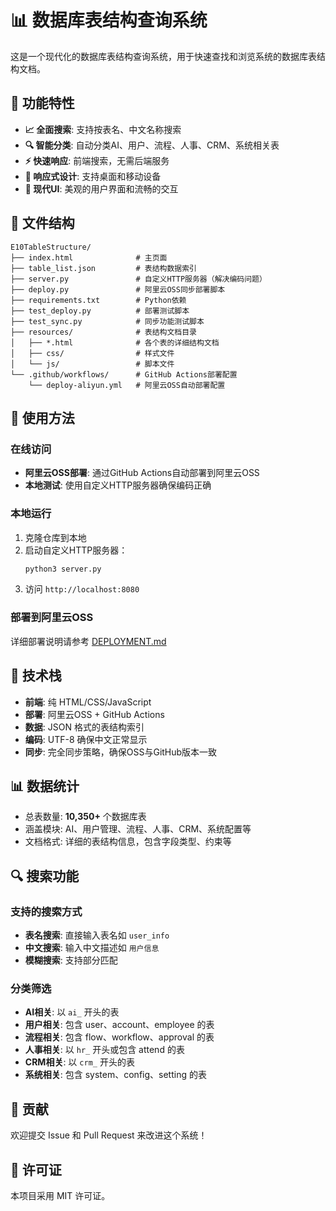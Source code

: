 # 📊 数据库表结构查询系统

这是一个现代化的数据库表结构查询系统，用于快速查找和浏览系统的数据库表结构文档。

## 🌟 功能特性

- **📈 全面搜索**: 支持按表名、中文名称搜索
- **🔍 智能分类**: 自动分类AI、用户、流程、人事、CRM、系统相关表
- **⚡ 快速响应**: 前端搜索，无需后端服务
- **📱 响应式设计**: 支持桌面和移动设备
- **🎨 现代UI**: 美观的用户界面和流畅的交互

## 📁 文件结构

```
E10TableStructure/
├── index.html              # 主页面
├── table_list.json         # 表结构数据索引
├── server.py               # 自定义HTTP服务器（解决编码问题）
├── deploy.py               # 阿里云OSS同步部署脚本
├── requirements.txt        # Python依赖
├── test_deploy.py          # 部署测试脚本
├── test_sync.py            # 同步功能测试脚本
├── resources/              # 表结构文档目录
│   ├── *.html              # 各个表的详细结构文档
│   ├── css/                # 样式文件
│   └── js/                 # 脚本文件
└── .github/workflows/      # GitHub Actions部署配置
    └── deploy-aliyun.yml   # 阿里云OSS自动部署配置
```

## 🚀 使用方法

### 在线访问
- **阿里云OSS部署**: 通过GitHub Actions自动部署到阿里云OSS
- **本地测试**: 使用自定义HTTP服务器确保编码正确

### 本地运行
1. 克隆仓库到本地
2. 启动自定义HTTP服务器：
   ```bash
   python3 server.py
   ```
3. 访问 `http://localhost:8080`

### 部署到阿里云OSS
详细部署说明请参考 [DEPLOYMENT.md](DEPLOYMENT.md)

## 🔧 技术栈

- **前端**: 纯 HTML/CSS/JavaScript
- **部署**: 阿里云OSS + GitHub Actions
- **数据**: JSON 格式的表结构索引
- **编码**: UTF-8 确保中文正常显示
- **同步**: 完全同步策略，确保OSS与GitHub版本一致

## 📊 数据统计

- 总表数量: **10,350+** 个数据库表
- 涵盖模块: AI、用户管理、流程、人事、CRM、系统配置等
- 文档格式: 详细的表结构信息，包含字段类型、约束等

## 🔍 搜索功能

### 支持的搜索方式
- **表名搜索**: 直接输入表名如 `user_info`
- **中文搜索**: 输入中文描述如 `用户信息`
- **模糊搜索**: 支持部分匹配

### 分类筛选
- **AI相关**: 以 `ai_` 开头的表
- **用户相关**: 包含 user、account、employee 的表
- **流程相关**: 包含 flow、workflow、approval 的表
- **人事相关**: 以 `hr_` 开头或包含 attend 的表
- **CRM相关**: 以 `crm_` 开头的表
- **系统相关**: 包含 system、config、setting 的表

## 🤝 贡献

欢迎提交 Issue 和 Pull Request 来改进这个系统！

## 📝 许可证

本项目采用 MIT 许可证。 